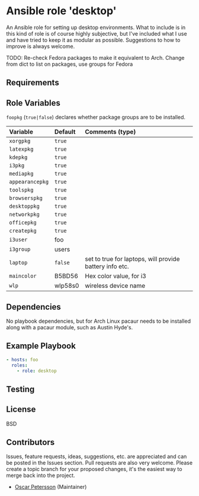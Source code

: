 # Ansible role 'desktop'

An Ansible role for setting up desktop environments. What to include is in this kind of role is of course
highly subjective, but I've included what I use and have tried to keep it as modular as possible. Suggestions
to how to improve is always welcome.

TODO: Re-check Fedora packages to make it equivalent to Arch.
      Change from dict to list on packages, use groups for Fedora

## Requirements

## Role Variables
`foopkg` (`true|false`) declares whether package groups are to be installed.

| Variable                       | Default                          | Comments (type)  |
| :---                           | :---                             | :---             |
|`xorgpkg`| `true` ||
|`latexpkg`| `true` ||
|`kdepkg`| `true`||
|`i3pkg`| `true`||
|`mediapkg`| `true`||
|`appearancepkg`| `true`||
|`toolspkg`| `true`||
|`browserspkg`| `true`||
|`desktoppkg`| `true`||
|`networkpkg`| `true`||
|`officepkg`| `true`||
|`createpkg`| `true`||
|`i3user`| foo ||
|`i3group`| users ||
|`laptop` | `false` | set to true for laptops, will provide battery info etc. |
| `maincolor` | B5BD56 | Hex color value, for i3 |
| `wlp` | wlp58s0 | wireless device name |

## Dependencies
No playbook dependencies, but for Arch Linux pacaur needs to be installed along with a pacaur module, such as
Austin Hyde's.

## Example Playbook
```Yaml
- hosts: foo
  roles:
    - role: desktop
```

## Testing

## License

BSD

## Contributors

Issues, feature requests, ideas, suggestions, etc. are appreciated and can be posted in the Issues section. Pull requests are also very welcome. Please create a topic branch for your proposed changes, it's the easiest way to merge back into the project.

- [Oscar Petersson](https://github.com/oscpe262/) (Maintainer)
